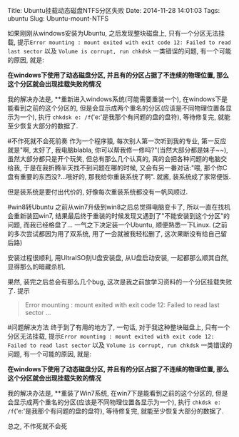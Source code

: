 Title: Ubuntu挂载动态磁盘NTFS分区失败
Date: 2014-11-28 14:01:03
Tags: ubuntu
Slug: Ubuntu-mount-NTFS

如果刚刚从windows安装为Ubuntu, 之后发现整块磁盘上, 只有一个分区无法挂载, 提示`Error mounting : mount exited with exit code 12: Failed to read last sector` 以及 `Volume is corrupt, run chkdsk` 一类错误的问题, 有一个可能的原因, 就是:

**在windows下使用了动态磁盘分区, 并且有的分区占据了不连续的物理位置, 那么这个分区就会出现挂载失败的情况**

我的解决办法是, **重新进入windows系统(可能需要重装一个), 在windows下是能看到之前的这个分区的, 但是会显示成两个重名的分区(应该是不同物理位置各显示为一个), 执行 `chkdsk e: /f`('e:'是我那个有问题的盘的盘符), 等待修复完, 就能至少恢复大部分的数据了.

<!-- PELICAN_END_SUMMARY -->

#不作死就不会死前奏
作为一个程序猿, 每次别人第一次听到我的专业, 第一反应就是"啊, 太好了, 我电脑blabla, 你可以帮我修一修吗?"(当然大部分都是妹子~~), 虽然大部分都只是开个玩笑, 但总有那么几个认真的, 真的会把各种问题的电脑交给我, 于是在我折腾半天找不到问题在哪的时候, 又会有另一番对话:"喂, 那个你C盘有重要的东西没?...哦好的, 那我给你重装系统了啊". 就酱, 装系统成了家常便饭.

但是装系统是要付出代价的, 好像每次重装系统都没有一帆风顺过.

#win8转Ubuntu
之前从win7升级到win8之后总觉得电脑变卡了, 所以一直在找机会重新装回win7, 结果最后终于重装的时候发现又遇到了"不能安装到这个分区"的问题, 而我已经格盘了... 一气之下决定装一个Ubuntu, 顺便熟悉一下Linux. (之前的多次尝试都因为用了双系统, 用了一会就被我轻松删了, 这次果断没有给自己留后路)

安装过程很顺利, 用UltraISO刻U盘安装盘, 从U盘启动安装, 一起都那么顺其自然, 显得那么的暗藏杀机.

果然, 装完之后总会有那么几个bug, 这次是我之前放学习资料的一个分区挂载失败了. 提示

>Error mounting : mount exited with exit code 12: Failed to read last sector ...

#问题解决方法
终于到了有用的地方了, 一句话, 对于我这种整块磁盘上, 只有一个分区无法挂载, 提示`Error mounting : mount exited with exit code 12: Failed to read last sector` 以及 `Volume is corrupt, run chkdsk` 一类错误的问题, 有一个可能的原因, 就是:

**在windows下使用了动态磁盘分区, 并且有的分区占据了不连续的物理位置, 那么这个分区就会出现挂载失败的情况**

我的解决办法是, **重装了Win7系统, 在win7下是能看到之前的这个分区的, 但是会显示成两个重名的分区(应该是不同物理位置各显示为一个), 执行 `chkdsk e: /f`('e:'是我那个有问题的盘的盘符), 等待修复完, 就能至少恢复大部分的数据了.

总之, 不作死就不会死
